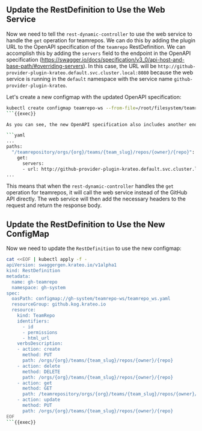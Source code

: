 
## Update the RestDefinition to Use the Web Service

Now we need to tell the `rest-dynamic-controller` to use the web service to handle the `get` operation for teamrepos. We can do this by adding the plugin URL to the OpenAPI specification of the `teamrepo` RestDefinition. We can accomplish this by adding the `servers` field to the endpoint in the OpenAPI specification (https://swagger.io/docs/specification/v3_0/api-host-and-base-path/#overriding-servers). In this case, the URL will be `http://github-provider-plugin-krateo.default.svc.cluster.local:8080` because the web service is running in the `default` namespace with the service name `github-provider-plugin-krateo`.

Let's create a new configmap with the updated OpenAPI specification:

```bash
kubectl create configmap teamrepo-ws --from-file=/root/filesystem/teamrepo_ws.yaml -n gh-system
```{{exec}}

As you can see, the new OpenAPI specification also includes another endpoint for the `get` operation that points to the web service URL:

```yaml
...
paths:
  "/teamrepository/orgs/{org}/teams/{team_slug}/repos/{owner}/{repo}":
    get:
      servers:
      - url: http://github-provider-plugin-krateo.default.svc.cluster.local:8080
...
```

This means that when the `rest-dynamic-controller` handles the `get` operation for teamrepos, it will call the web service instead of the GitHub API directly. The web service will then add the necessary headers to the request and return the response body.

## Update the RestDefinition to Use the New ConfigMap

Now we need to update the `RestDefinition` to use the new configmap:

```bash
cat <<EOF | kubectl apply -f -
apiVersion: swaggergen.krateo.io/v1alpha1
kind: RestDefinition
metadata:
  name: gh-teamrepo
  namespace: gh-system
spec:
  oasPath: configmap://gh-system/teamrepo-ws/teamrepo_ws.yaml
  resourceGroup: github.kog.krateo.io
  resource: 
    kind: TeamRepo
    identifiers:
      - id
      - permissions
      - html_url
    verbsDescription:
    - action: create
      method: PUT
      path: /orgs/{org}/teams/{team_slug}/repos/{owner}/{repo}
    - action: delete
      method: DELETE
      path: /orgs/{org}/teams/{team_slug}/repos/{owner}/{repo}
    - action: get
      method: GET
      path: /teamrepository/orgs/{org}/teams/{team_slug}/repos/{owner}/{repo}
    - action: update
      method: PUT
      path: /orgs/{org}/teams/{team_slug}/repos/{owner}/{repo}
EOF
```{{exec}}